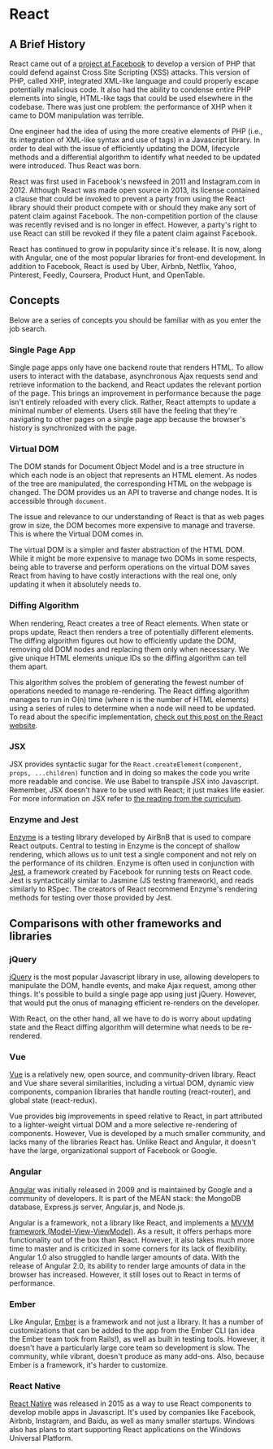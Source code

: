 # React

## A Brief History

React came out of a [project at Facebook][xhp-announcement] to develop a
version of PHP that could defend against Cross Site Scripting (XSS) attacks.
This version of PHP, called XHP, integrated XML-like language and could
properly escape potentially malicious code. It also had the ability to condense
entire PHP elements into single, HTML-like tags that could be used elsewhere in
the codebase. There was just one problem: the performance of XHP when it came
to DOM manipulation was terrible.

One engineer had the idea of using the more creative elements of PHP (i.e., its
integration of XML-like syntax and use of tags) in a Javascript library. In
order to deal with the issue of efficiently updating the DOM, lifecycle methods
and a differential algorithm to identify what needed to be updated were
introduced. Thus React was born.

React was first used in Facebook's newsfeed in 2011 and Instagram.com in 2012.
Although React was made open source in 2013, its license contained a clause
that could be invoked to prevent a party from using the React library should
their product compete with or should they make any sort of patent claim against
Facebook. The non-competition portion of the clause was recently revised and is
no longer in effect. However, a party's right to use React can still be revoked
if they file a patent claim against Facebook.

React has continued to grow in popularity since it's release. It is now, along
with Angular, one of the most popular libraries for front-end development. In
addition to Facebook, React is used by Uber, Airbnb, Netflix, Yahoo, Pinterest,
Feedly, Coursera, Product Hunt, and OpenTable.

[xhp-announcement]:
https://www.facebook.com/notes/facebook-engineering/xhp-a-new-way-to-write-php/294003943919

## Concepts

Below are a series of concepts you should be familiar with as you enter the job
search.

### Single Page App

Single page apps only have one backend route that renders HTML. To allow users
to interact with the database, asynchronous Ajax requests send and retrieve
information to the backend, and React updates the relevant portion of the page.
This brings an improvement in performance because the page isn't entirely
reloaded with every click. Rather, React attempts to update a minimal number of
elements. Users still have the feeling that they're navigating to other pages
on a single page app because the browser's history is synchronized with the
page.

### Virtual DOM

The DOM stands for Document Object Model and is a tree structure in which each
node is an object that represents an HTML element. As nodes of the tree are
manipulated, the corresponding HTML on the webpage is changed. The DOM provides
us an API to traverse and change nodes. It is accessible through `document`.

The issue and relevance to our understanding of React is that as web pages grow
in size, the DOM becomes more expensive to manage and traverse. This is where
the Virtual DOM comes in.

The virtual DOM is a simpler and faster abstraction of the HTML DOM. While it
might be more expensive to manage two DOMs in some respects, being able to
traverse and perform operations on the virtual DOM saves React from having to
have costly interactions with the real one, only updating it when it absolutely
needs to.

### Diffing Algorithm

When rendering, React creates a tree of React elements. When state or props
update, React then renders a tree of potentially different elements. The
diffing algorithm figures out how to efficiently update the DOM, removing old
DOM nodes and replacing them only when necessary. We give unique HTML elements
unique IDs so the diffing algorithm can tell them apart.

This algorithm solves the problem of generating the fewest number of operations
needed to manage re-rendering. The React diffing algorithm manages to run in
O(n) time (where n is the number of HTML elements) using a series of rules to
determine when a node will need to be updated. To read about the specific
implementation, [check out this post on the React website][diffing-algorithm].

[diffing-algorithm]: https://facebook.github.io/react/docs/reconciliation.html

### JSX

JSX provides syntactic sugar for the `React.createElement(component, props,
...children)` function and in doing so makes the code you write more readable
and concise. We use Babel to transpile JSX into Javascript. Remember, JSX
doesn't have to be used with React; it just makes life easier. For more
information on JSX refer to [the reading from the curriculum][intro-to-jsx].

[intro-to-jsx]: https://github.com/appacademy/curriculum/blob/master/react/readings/intro_to_jsx.md

### Enzyme and Jest

[Enzyme][enzyme-docs] is a testing library developed by AirBnB that is used to
compare React outputs. Central to testing in Enzyme is the concept of shallow
rendering, which allows us to unit test a single component and not rely on the
performance of its children. Enzyme is often used in conjunction with
[Jest][jest-docs], a framework created by Facebook for running tests on React
code. Jest is syntactically similar to Jasmine (JS testing framework), and
reads similarly to RSpec. The creators of React recommend Enzyme's rendering
methods for testing over those provided by Jest.

[enzyme-docs]: https://github.com/airbnb/enzyme
[jest-docs]: https://facebook.github.io/jest/


## Comparisons with other frameworks and libraries

### jQuery

[jQuery][jquery-docs] is the most popular Javascript library in use, allowing
developers to manipulate the DOM, handle events, and make Ajax request, among
other things. It's possible to build a single page app using just jQuery.
However, that would put the onus of managing efficient re-renders on the
developer.

With React, on the other hand, all we have to do is worry about updating state
and the React diffing algorithm will determine what needs to be re-rendered.

[jquery-docs]: https://jquery.com/

### Vue

[Vue][vue-docs] is a relatively new, open source, and community-driven library.
React and Vue share several similarities, including a virtual DOM, dynamic view
components, companion libraries that handle routing (react-router), and global
state (react-redux).

Vue provides big improvements in speed relative to React, in part attributed to
a lighter-weight virtual DOM and a more selective re-rendering of components.
However, Vue is developed by a much smaller community, and lacks many of the
libraries React has. Unlike React and Angular, it doesn't have the large,
organizational support of Facebook or Google.

[vue-docs]: https://vuejs.org/

### Angular

[Angular][angular-docs] was initially released in 2009 and is maintained by
Google and a community of developers. It is part of the MEAN stack: the MongoDB
database, Express.js server, Angular.js, and Node.js.

Angular is a framework, not a library like React, and implements a [MVVM
framework (Model-View-ViewModel)][mvvm-explanation]. As a result, it offers
perhaps more functionality out of the box than React. However, it also takes
much more time to master and is criticized in some corners for its lack of
flexibility. Angular 1.0 also struggled to handle larger amounts of data. With
the release of Angular 2.0, its ability to render large amounts of data in the
browser has increased. However, it still loses out to React in terms of
performance.

[angular-docs]: https://angularjs.org/
[mvvm-explanation]: http://stackoverflow.com/questions/667781/what-is-the-difference-between-mvc-and-mvvm

### Ember

Like Angular, [Ember][ember-docs] is a framework and not just a library. It has
a number of customizations that can be added to the app from the Ember CLI (an
idea the Ember team took from Rails!), as well as built in testing tools.
However, it doesn't have a particularly large core team so development is slow.
The community, while vibrant, doesn't produce as many add-ons. Also, because
Ember is a framework, it's harder to customize.

[ember-docs]: http://emberjs.com/

### React Native

[React Native][react-native-docs] was released in 2015 as a way to use React
components to develop mobile apps in Javascript. It's used by companies like
Facebook, Airbnb, Instagram, and Baidu, as well as many smaller startups.
Windows also has plans to start supporting React applications on the Windows
Universal Platform.

[react-native-docs]: https://facebook.github.io/react-native/

